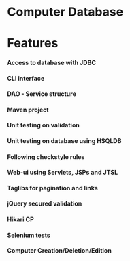 # Computer Database

# Features

#### Access to database with JDBC
#### CLI interface
#### DAO - Service structure
#### Maven project
#### Unit testing on validation
#### Unit testing on database using HSQLDB
#### Following checkstyle rules
#### Web-ui using Servlets, JSPs and JTSL
#### Taglibs for pagination and links
#### jQuery secured validation
#### Hikari CP
#### Selenium tests
#### Computer Creation/Deletion/Edition
